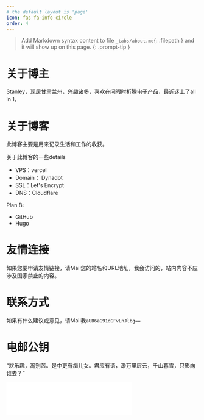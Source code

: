 ```yaml
---
# the default layout is 'page'
icon: fas fa-info-circle
order: 4
---
```


> Add Markdown syntax content to file `_tabs/about.md`{: .filepath } and it will show up on this page.
{: .prompt-tip }

# 关于博主

Stanley，现居甘肃兰州，兴趣诸多，喜欢在闲暇时折腾电子产品，最近迷上了all in 1。

# 关于博客

此博客主要是用来记录生活和工作的收获。

关于此博客的一些details

* VPS：vercel
* Domain： Dynadot
* SSL：Let's Encrypt
* DNS：Cloudflare

Plan B:

* GitHub
* Hugo

# 友情连接

如果您要申请友情链接，请Mail您的站名和URL地址，我会访问的，站内内容不应涉及国家禁止的内容。

# 联系方式

如果有什么建议或意见，请Mail我`aUB6aG91dGFvLnJlbg==`

# 电邮公钥


“欢乐趣，离别苦。是中更有痴儿女。君应有语，渺万里层云，千山暮雪，只影向谁去？”

<iframe frameborder="no" border="0" marginwidth="0" marginheight="0" width=330 height=86 src="//music.163.com/outchain/player?type=2&id=254171&auto=1&height=66"></iframe>